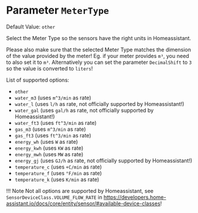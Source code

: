 # Parameter `MeterType`
Default Value: `other`

Select the Meter Type so the sensors have the right units in Homeassistant.

Please also make sure that the selected Meter Type matches the dimension of the value provided by the meter!
Eg. if your meter provides `m³`, you need to also set it to `m³`.
Alternatively you can set the parameter `DecimalShift` to `3` so the value is converted to `liters`!

List of supported options:

- `other`
- `water_m3` (uses `m^3/min` as rate)
- `water_l`  (uses `l/h` as rate, not officially supported by Homeassistant!)
- `water_gal`  (uses `gal/h` as rate, not officially supported by Homeassistant!)
- `water_ft3` (uses `ft^3/min` as rate)
- `gas_m3` (uses `m^3/min` as rate)
- `gas_ft3` (uses `ft^3/min` as rate)
- `energy_wh` (uses `W` as rate)
- `energy_kwh` (uses `KW` as rate)
- `energy_mwh` (uses `MW` as rate)
- `energy_gj`  (uses `GJ/h` as rate, not officially supported by Homeassistant!)
- `temperature_c` (uses `+C/min` as rate)
- `temperature_f` (uses `°F/min` as rate)
- `temperature_k` (uses `K/min` as rate)

!!! Note
    Not all options are supported by Homeassistant, see `SensorDeviceClass.VOLUME_FLOW_RATE` in https://developers.home-assistant.io/docs/core/entity/sensor/#available-device-classes!
